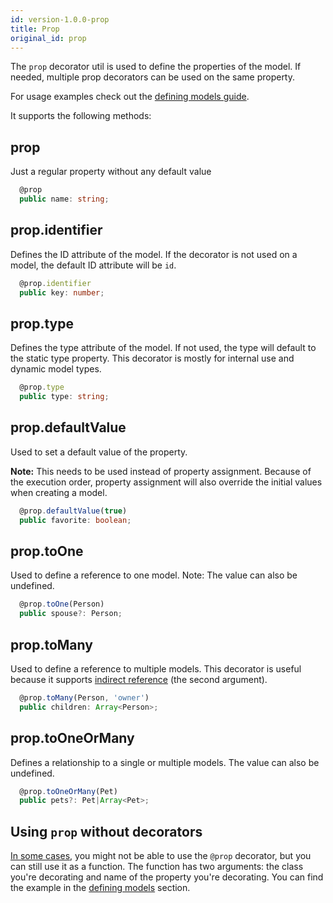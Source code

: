 ```yaml
---
id: version-1.0.0-prop
title: Prop
original_id: prop
---
```


The `prop` decorator util is used to define the properties of the model. If needed, multiple prop decorators can be used on the same property.

For usage examples check out the [defining models guide](../getting-started/defining-models).

It supports the following methods:

## prop

Just a regular property without any default value

```typescript
  @prop
  public name: string;
```

## prop.identifier

Defines the ID attribute of the model. If the decorator is not used on a model, the default ID attribute will be `id`.

```typescript
  @prop.identifier
  public key: number;
```

## prop.type

Defines the type attribute of the model. If not used, the type will default to the static type property. This decorator is mostly for internal use and dynamic model types.

```typescript
  @prop.type
  public type: string;
```

## prop.defaultValue

Used to set a default value of the property.

**Note:** This needs to be used instead of property assignment. Because of the execution order, property assignment will also override the initial values when creating a model.

```typescript
  @prop.defaultValue(true)
  public favorite: boolean;
```

## prop.toOne

Used to define a reference to one model. Note: The value can also be undefined.

```typescript
  @prop.toOne(Person)
  public spouse?: Person;
```

## prop.toMany

Used to define a reference to multiple models. This decorator is useful because it supports [indirect reference](references#indirect-references) (the second argument).

```typescript
  @prop.toMany(Person, 'owner')
  public children: Array<Person>;
```

## prop.toOneOrMany

Defines a relationship to a single or multiple models. The value can also be undefined.

```typescript
  @prop.toOneOrMany(Pet)
  public pets?: Pet|Array<Pet>;
```

## Using `prop` without decorators

[In some cases](https://github.com/infinum/datx/issues/92), you might not be able to use the `@prop` decorator, but you can still use it as a function. The function has two arguments: the class you're decorating and name of the property you're decorating. You can find the example in the [defining models](../getting-started/defining-models#option-1) section.
